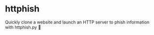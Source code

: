 # httphish
Quickly clone a website and launch an HTTP server to phish information with httphish.py 🐍
